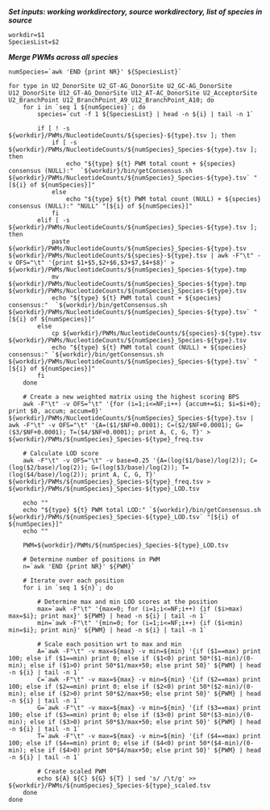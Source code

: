 ***Set inputs: working workdirectory, source workdirectory, list of species in source***

	workdir=$1	
	SpeciesList=$2

***Merge PWMs across all species***

	numSpecies=`awk 'END {print NR}' ${SpeciesList}`

	for type in U2_DonorSite U2_GT-AG_DonorSite U2_GC-AG_DonorSite  U12_DonorSite U12_GT-AG_DonorSite U12_AT-AC_DonorSite U2_AcceptorSite U2_BranchPoint U12_BranchPoint_A9 U12_BranchPoint_A10; do
		for i in `seq 1 ${numSpecies}`; do
			species=`cut -f 1 ${SpeciesList} | head -n ${i} | tail -n 1`

			if [ ! -s ${workdir}/PWMs/NucleotideCounts/${species}-${type}.tsv ]; then
				if [ -s ${workdir}/PWMs/NucleotideCounts/${numSpecies}_Species-${type}.tsv ]; then
					echo "${type} ${t} PWM total count + ${species} consensus (NULL):"  `${workdir}/bin/getConsensus.sh ${workdir}/PWMs/NucleotideCounts/${numSpecies}_Species-${type}.tsv` "[${i} of ${numSpecies}]"
				else
					echo "${type} ${t} PWM total count (NULL) + ${species} consensus (NULL):" "NULL" "[${i} of ${numSpecies}]"
				fi
			elif [ -s ${workdir}/PWMs/NucleotideCounts/${numSpecies}_Species-${type}.tsv ]; then
				paste ${workdir}/PWMs/NucleotideCounts/${numSpecies}_Species-${type}.tsv ${workdir}/PWMs/NucleotideCounts/${species}-${type}.tsv | awk -F"\t" -v OFS="\t" '{print $1+$5,$2+$6,$3+$7,$4+$8}' > ${workdir}/PWMs/NucleotideCounts/${numSpecies}_Species-${type}.tmp
				mv ${workdir}/PWMs/NucleotideCounts/${numSpecies}_Species-${type}.tmp ${workdir}/PWMs/NucleotideCounts/${numSpecies}_Species-${type}.tsv
		 		echo "${type} ${t} PWM total count + ${species} consensus:"  `${workdir}/bin/getConsensus.sh ${workdir}/PWMs/NucleotideCounts/${numSpecies}_Species-${type}.tsv` "[${i} of ${numSpecies}]"
			else
				cp ${workdir}/PWMs/NucleotideCounts/${species}-${type}.tsv ${workdir}/PWMs/NucleotideCounts/${numSpecies}_Species-${type}.tsv
				echo "${type} ${t} PWM total count (NULL) + ${species} consensus:" `${workdir}/bin/getConsensus.sh ${workdir}/PWMs/NucleotideCounts/${numSpecies}_Species-${type}.tsv` "[${i} of ${numSpecies}]"
			fi
		done

		# Create a new weighted matrix using the highest scoring BPS
		awk -F"\t" -v OFS="\t" '{for (i=1;i<=NF;i++) {accum+=$i; $i=$i+0}; print $0, accum; accum=0}' ${workdir}/PWMs/NucleotideCounts/${numSpecies}_Species-${type}.tsv | awk -F"\t" -v OFS="\t" '{A=($1/$NF+0.0001); C=($2/$NF+0.0001); G=($3/$NF+0.0001); T=($4/$NF+0.0001); print A, C, G, T}' > ${workdir}/PWMs/${numSpecies}_Species-${type}_freq.tsv

		# Calculate LOD score
		awk -F"\t" -v OFS="\t" -v base=0.25 '{A=(log($1/base)/log(2)); C=(log($2/base)/log(2)); G=(log($3/base)/log(2)); T=(log($4/base)/log(2)); print A, C, G, T}' ${workdir}/PWMs/${numSpecies}_Species-${type}_freq.tsv > ${workdir}/PWMs/${numSpecies}_Species-${type}_LOD.tsv
		
		echo ""
		echo "${type} ${t} PWM total LOD:" `${workdir}/bin/getConsensus.sh ${workdir}/PWMs/${numSpecies}_Species-${type}_LOD.tsv` "[${i} of ${numSpecies}]"
		echo ""
		
		PWM=${workdir}/PWMs/${numSpecies}_Species-${type}_LOD.tsv

		# Determine number of positions in PWM
		n=`awk 'END {print NR}' ${PWM}`

		# Iterate over each position
		for i in `seq 1 ${n}`; do

			# Determine max and min LOD scores at the position
 			max=`awk -F"\t" '{max=0; for (i=1;i<=NF;i++) {if ($i>max) max=$i}; print max}' ${PWM} | head -n ${i} | tail -n 1`
			min=`awk -F"\t" '{min=0; for (i=1;i<=NF;i++) {if ($i<min) min=$i}; print min}' ${PWM} | head -n ${i} | tail -n 1`

			# Scale each position wrt to max and min
			A=`awk -F"\t" -v max=${max} -v min=${min} '{if ($1==max) print 100; else if ($1==min) print 0; else if ($1<0) print 50*($1-min)/(0-min); else if ($1>0) print 50*$1/max+50; else print 50}' ${PWM} | head -n ${i} | tail -n 1`
			C=`awk -F"\t" -v max=${max} -v min=${min} '{if ($2==max) print 100; else if ($2==min) print 0; else if ($2<0) print 50*($2-min)/(0-min); else if ($2>0) print 50*$2/max+50; else print 50}' ${PWM} | head -n ${i} | tail -n 1`
			G=`awk -F"\t" -v max=${max} -v min=${min} '{if ($3==max) print 100; else if ($3==min) print 0; else if ($3<0) print 50*($3-min)/(0-min); else if ($3>0) print 50*$3/max+50; else print 50}' ${PWM} | head -n ${i} | tail -n 1`
			T=`awk -F"\t" -v max=${max} -v min=${min} '{if ($4==max) print 100; else if ($4==min) print 0; else if ($4<0) print 50*($4-min)/(0-min); else if ($4>0) print 50*$4/max+50; else print 50}' ${PWM} | head -n ${i} | tail -n 1`

			# Create scaled PWM
			echo ${A} ${C} ${G} ${T} | sed 's/ /\t/g' >> ${workdir}/PWMs/${numSpecies}_Species-${type}_scaled.tsv
		done
	done
